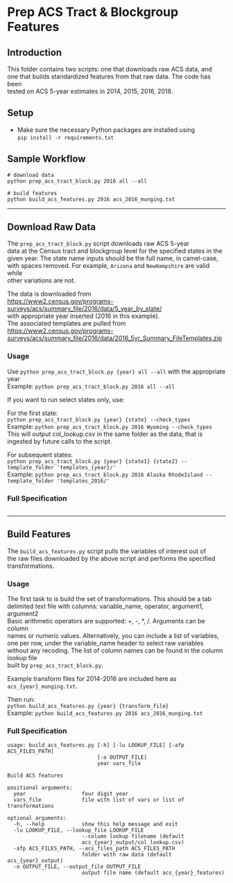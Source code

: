 # Prep ACS Tract & Blockgroup Features

## Introduction
This folder contains two scripts: one that downloads raw ACS data, and<br>
one that builds standardized features from that raw data.  The code has been <br>
tested on ACS 5-year estimates in 2014, 2015, 2016, 2018.

## Setup
* Make sure the necessary Python packages are installed using <br>
`pip install -r requirements.txt`

## Sample Workflow
```
# download data
python prep_acs_tract_block.py 2016 all --all

# build features
python build_acs_features.py 2016 acs_2016_munging.txt
```

-----

## Download Raw Data
The `prep_acs_tract_block.py` script downloads raw ACS 5-year<br>
data at the Census tract and blockgroup level for the specified states in the<br>
given year.  The state name inputs should be the full name, in camel-case, <br>
with spaces removed.  For example, `Arizona` and `NewHampshire` are valid while <br>
other variations are not.

The data is downloaded from<br>
https://www2.census.gov/programs-surveys/acs/summary_file/2016/data/5_year_by_state/ <br>
with appropriate year inserted (2016 in this example).<br>
The associated templates are pulled from <br>
https://www2.census.gov/programs-surveys/acs/summary_file/2016/data/2016_5yr_Summary_FileTemplates.zip

### Usage
Use `python prep_acs_tract_block.py {year} all --all` with the appropriate year<br>
Example: `python prep_acs_tract_block.py 2016 all --all`

If you want to run select states only, use:<br>

For the first state:<br>
`python prep_acs_tract_block.py {year} {state} --check_types` <br>
Example: `python prep_acs_tract_block.py 2016 Wyoming --check_types` <br>
This will output col_lookup.csv in the same folder as the data, that is <br>
ingested by future calls to the script.

For subsequent states:<br>
`python prep_acs_tract_block.py {year} {state1} {state2} --template_folder 'templates_{year}/'`<br>
Example: `python prep_acs_tract_block.py 2016 Alaska RhodeIsland --template_folder 'templates_2016/'`

### Full Specification
```

```

-----

## Build Features
The `build_acs_features.py` script pulls the variables of interest out of<br>
the raw files downloaded by the above script and performs the specified <br>
transformations.

### Usage
The first task to is build the set of transformations.  This should be a tab<br>
delimited text file with columns: variable_name, operator, argument1, argument2<br>
Basic arithmetic operators are supported: +, -, *, /.  Arguments can be column<br>
names or numeric values.  Alternatively, you can include a list of variables,
one per row, under the variable_name header to select raw variables without
any recoding.  The list of column names can be found in the column lookup file<br>
built by `prep_acs_tract_block.py`.

Example transform files for 2014-2016 are included here as <br>
`acs_{year}_munging.txt`.

Then run:<br>
`python build_acs_features.py {year} {transform_file}`<br>
Example: `python build_acs_features.py 2016 acs_2016_munging.txt`

### Full Specification
```
usage: build_acs_features.py [-h] [-lu LOOKUP_FILE] [-afp ACS_FILES_PATH]
                             [-o OUTPUT_FILE]
                             year vars_file

Build ACS features

positional arguments:
  year                  four digit year
  vars_file             file with list of vars or list of transformations

optional arguments:
  -h, --help            show this help message and exit
  -lu LOOKUP_FILE, --lookup_file LOOKUP_FILE
                        --column lookup filename (default
                        acs_{year}_output/col_lookup.csv)
  -afp ACS_FILES_PATH, --acs_files_path ACS_FILES_PATH
                        folder with raw data (default acs_{year}_output)
  -o OUTPUT_FILE, --output_file OUTPUT_FILE
                        output file name (default acs_{year}_features)
```
